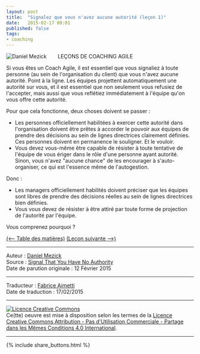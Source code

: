```yaml
---
layout: post
title:  "Signalez que vous n'avez aucune autorité (leçon 1)"
date:   2015-02-17 00:01
published: false
tags:
- coaching
---
```


<div align="left" style="float:left; padding-right:30px" >
  <img title="Daniel Mezick" src="{{ site.url }}assets/daniel_mezick/daniel-mezick-001.png" />
</div>
LEÇONS DE COACHING AGILE

Si vous êtes un Coach Agile, il est essentiel que vous signaliez à toute personne (au sein de l'organisation du client) que vous n'avez aucune autorité. Point à la ligne. Les équipes projettent automatiquement une autorité sur vous, et il est essentiel que non seulement vous refusiez de l'accepter, mais aussi que vous reflétiez immédiatement à l'équipe qu'on vous offre cette autorité.

Pour que cela fonctionne, deux choses doivent se passer :

* Les personnes officiellement habilitées à exercer cette autorité dans l'organisation doivent être prêtes à accorder le pouvoir aux équipes de prendre des décisions au sein de lignes directrices clairement définies. Ces personnes doivent en permanence le souligner. Et le vouloir.
* Vous devez vous-même être capable de résister à toute tentative de l'équipe de vous ériger dans le rôle d'une personne ayant autorité. Sinon, vous n'avez "aucune chance" de les encourager à s'auto-organiser, ce qui est l'essence même de l'autogestion.


Donc :

* Les managers officiellement habilités doivent préciser que les équipes sont libres de prendre des décisions réelles au sein de lignes directrices bien définies.
* Vous vous devez de résister à être attiré par toute forme de projection de l'autorité par l'équipe.


Vous comprenez pourquoi ?

[(<-- Table des matières)](http://www.les-traducteurs-agiles.org/2015/02/15/lecons-de-coaching.html) [(Leçon suivante -->)](http://www.les-traducteurs-agiles.org/2015/02/19/votre-posture-est-votre-message-lecon-2)


---
Auteur : [Daniel Mezick](https://twitter.com/DanielMezick)  
Source : [Signal That You Have No Authority](http://newtechusa.net/agile/signal-that-you-have-no-authority/)  
Date de parution originale : 12 Février 2015  

---
Traducteur : [Fabrice Aimetti](http://www.fabrice-aimetti.fr/)  
Date de traduction : 17/02/2015  

---

<a rel="license" href="http://creativecommons.org/licenses/by-nc-sa/4.0/"><img alt="Licence Creative Commons" style="border-width:0" src="http://i.creativecommons.org/l/by-nc-sa/4.0/88x31.png" /></a><br />Ce(tte) oeuvre est mise à disposition selon les termes de la <a rel="license" href="http://creativecommons.org/licenses/by-nc-sa/4.0/">Licence Creative Commons Attribution - Pas d'Utilisation Commerciale - Partage dans les Mêmes Conditions 4.0 International</a>.

---

{% include share_buttons.html %}
